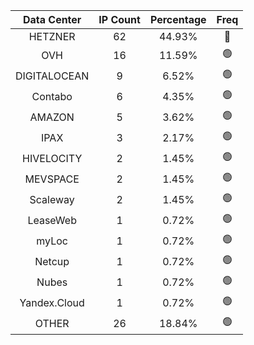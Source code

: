 | Data Center | IP Count | Percentage | Freq |
|:------------:|:--------:|:-----------:|:-----:|
| HETZNER | 62 | 44.93% | 🔴 |
| OVH | 16 | 11.59% | 🟢 |
| DIGITALOCEAN | 9 | 6.52% | 🟢 |
| Contabo | 6 | 4.35% | 🟢 |
| AMAZON | 5 | 3.62% | 🟢 |
| IPAX | 3 | 2.17% | 🟢 |
| HIVELOCITY | 2 | 1.45% | 🟢 |
| MEVSPACE | 2 | 1.45% | 🟢 |
| Scaleway | 2 | 1.45% | 🟢 |
| LeaseWeb | 1 | 0.72% | 🟢 |
| myLoc | 1 | 0.72% | 🟢 |
| Netcup | 1 | 0.72% | 🟢 |
| Nubes | 1 | 0.72% | 🟢 |
| Yandex.Cloud | 1 | 0.72% | 🟢 |
| OTHER | 26 | 18.84% | 🟢 |